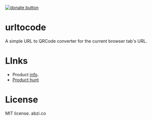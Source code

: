 [![donate button](https://img.shields.io/badge/$-donate-ff69b4.svg?maxAge=2592000&amp;style=flat)](https://github.com/abzico/donate)

# urltocode

A simple URL to QRCode converter for the current browser tab's URL.

# LInks

* Product [info](https://wiki.abzi.co/urltoqrcode/).
* [Product hunt](https://www.producthunt.com/posts/urltoqrcode)

# License

MIT license. abzi.co
